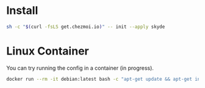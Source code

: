 # Install

```sh
sh -c "$(curl -fsLS get.chezmoi.io)" -- init --apply skyde
```

# Linux Container

You can try running the config in a container (in progress).

```sh
docker run --rm -it debian:latest bash -c "apt-get update && apt-get install -y curl git && sh -c \"\$(curl -fsLS get.chezmoi.io)\" -- init --apply skyde && bash"
```
